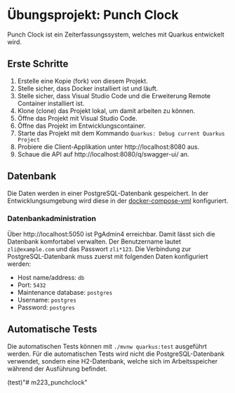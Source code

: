 # Übungsprojekt: Punch Clock

Punch Clock ist ein Zeiterfassungssystem, welches mit Quarkus entwickelt wird.

## Erste Schritte

1. Erstelle eine Kopie (fork) von diesem Projekt.
1. Stelle sicher, dass Docker installiert ist und läuft.
1. Stelle sicher, dass Visual Studio Code und die Erweiterung Remote Container installiert ist.
1. Klone (clone) das Projekt lokal, um damit arbeiten zu können.
1. Öffne das Projekt mit Visual Studio Code.
1. Öffne das Projekt im Entwicklungscontainer.
1. Starte das Projekt mit dem Kommando `Quarkus: Debug current Quarkus Project`
1. Probiere die Client-Applikation unter http://localhost:8080 aus.
1. Schaue die API auf http://localhost:8080/q/swagger-ui/ an.

## Datenbank

Die Daten werden in einer PostgreSQL-Datenbank gespeichert. In der Entwicklungsumgebung wird diese in der [docker-compose-yml](./.devcontainer/docker-compose.yml) konfiguriert.

### Datenbankadministration

Über http://localhost:5050 ist PgAdmin4 erreichbar. Damit lässt sich die Datenbank komfortabel verwalten. Der Benutzername lautet `zli@example.com` und das Passwort `zli*123`. Die Verbindung zur PostgreSQL-Datenbank muss zuerst mit folgenden Daten konfiguriert werden:
 - Host name/address: `db`
 - Port: `5432`
 - Maintenance database: `postgres`
 - Username: `postgres`
 - Password: `postgres`

## Automatische Tests

Die automatischen Tests können mit `./mvnw quarkus:test` ausgeführt werden. Für die automatischen Tests wird nicht die PostgreSQL-Datenbank verwendet, sondern eine H2-Datenbank, welche sich im Arbeitsspeicher während der Ausführung befindet.

(test)"# m223_punchclock" 
